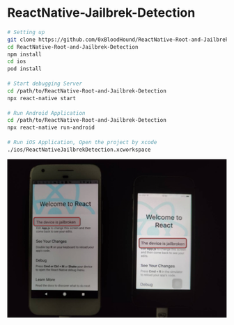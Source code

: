 # ReactNative-Jailbrek-Detection

```bash
# Setting up
git clone https://github.com/0xBloodHound/ReactNative-Root-and-Jailbrek-Detection
cd ReactNative-Root-and-Jailbrek-Detection
npm install
cd ios
pod install

# Start debugging Server
cd /path/to/ReactNative-Root-and-Jailbrek-Detection
npx react-native start

# Run Android Application
cd /path/to/ReactNative-Root-and-Jailbrek-Detection
npx react-native run-android

# Run iOS Application, Open the project by xcode
./ios/ReactNativeJailbrekDetection.xcworkspace
```

![](resources/README.md/2020-04-24-14-35-08.png)
